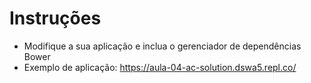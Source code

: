 # Instruções  

- Modifique a sua aplicação e inclua o gerenciador de dependências Bower
- Exemplo de aplicação: https://aula-04-ac-solution.dswa5.repl.co/